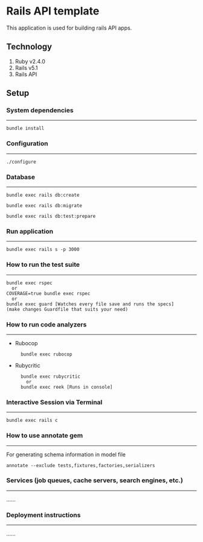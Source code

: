Rails API template
=========

This application is used for building rails API apps.

## Technology

1. Ruby v2.4.0
2. Rails v5.1
3. Rails API

## Setup
### System dependencies
---------------------------------------------------

    bundle install

### Configuration
---------------------------------------------------

    ./configure

### Database
---------------------------------------------------

    bundle exec rails db:create

    bundle exec rails db:migrate

    bundle exec rails db:test:prepare

### Run application
---------------------------------------------------

    bundle exec rails s -p 3000

### How to run the test suite
---------------------------------------------------

    bundle exec rspec
      or
    COVERAGE=true bundle exec rspec
      or
    bundle exec guard [Watches every file save and runs the specs]
    (make changes Guardfile that suits your need)

### How to run code analyzers
---------------------------------------------------

* Rubocop

        bundle exec rubocop

* Rubycritic

        bundle exec rubycritic
          or
        bundle exec reek [Runs in console]

### Interactive Session via Terminal
---------------------------------------------------

    bundle exec rails c

### How to use annotate gem
---------------------------------------------------

For generating schema information in model file

    annotate --exclude tests,fixtures,factories,serializers

### Services (job queues, cache servers, search engines, etc.)
---------------------------------------------------

  ......

### Deployment instructions
---------------------------------------------------

  ......
